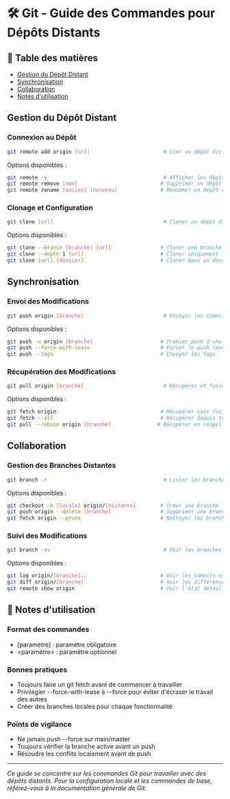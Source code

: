 # 🛠 Git - Guide des Commandes pour Dépôts Distants

## 📑 Table des matières
- [Gestion du Dépôt Distant](#gestion-du-dépôt-distant)
- [Synchronisation](#synchronisation)
- [Collaboration](#collaboration)
- [Notes d'utilisation](#notes-dutilisation)

## Gestion du Dépôt Distant
### Connexion au Dépôt
```bash
git remote add origin [url]                        # Lier un dépôt distant
```
Options disponibles :
```bash
git remote -v                                      # Afficher les dépôts distants liés
git remote remove [nom]                           # Supprimer un dépôt distant
git remote rename [ancien] [nouveau]              # Renommer un dépôt distant
```

### Clonage et Configuration
```bash
git clone [url]                                    # Cloner un dépôt distant
```
Options disponibles :
```bash
git clone --branch [branche] [url]                # Cloner une branche spécifique
git clone --depth 1 [url]                         # Cloner uniquement le dernier commit
git clone [url] [dossier]                         # Cloner dans un dossier spécifique
```

## Synchronisation
### Envoi des Modifications
```bash
git push origin [branche]                          # Envoyer les commits vers le dépôt distant
```
Options disponibles :
```bash
git push -u origin [branche]                      # Premier push d'une nouvelle branche
git push --force-with-lease                       # Forcer le push (avec vérification)
git push --tags                                   # Envoyer les tags
```

### Récupération des Modifications
```bash
git pull origin [branche]                          # Récupérer et fusionner les modifications
```
Options disponibles :
```bash
git fetch origin                                  # Récupérer sans fusionner
git fetch --all                                   # Récupérer depuis tous les dépôts distants
git pull --rebase origin [branche]               # Récupérer en réappliquant les commits locaux
```

## Collaboration
### Gestion des Branches Distantes
```bash
git branch -r                                      # Lister les branches distantes
```
Options disponibles :
```bash
git checkout -b [locale] origin/[distante]        # Créer une branche locale depuis une distante
git push origin --delete [branche]                # Supprimer une branche distante
git fetch origin --prune                          # Nettoyer les branches supprimées
```

### Suivi des Modifications
```bash
git branch -vv                                     # Voir les branches et leurs tracking
```
Options disponibles :
```bash
git log origin/[branche]..                        # Voir les commits non pushés
git diff origin/[branche]                         # Voir les différences avec le distant
git remote show origin                            # Voir l'état détaillé du dépôt distant
```

## 📝 Notes d'utilisation
### Format des commandes
- [paramètre] : paramètre obligatoire
- <paramètre> : paramètre optionnel

### Bonnes pratiques
- Toujours faire un git fetch avant de commencer à travailler
- Privilégier --force-with-lease à --force pour éviter d'écraser le travail des autres
- Créer des branches locales pour chaque fonctionnalité

### Points de vigilance
- Ne jamais push --force sur main/master
- Toujours vérifier la branche active avant un push
- Résoudre les conflits localement avant de push

---
*Ce guide se concentre sur les commandes Git pour travailler avec des dépôts distants. Pour la configuration locale et les commandes de base, référez-vous à la documentation générale de Git.* 
